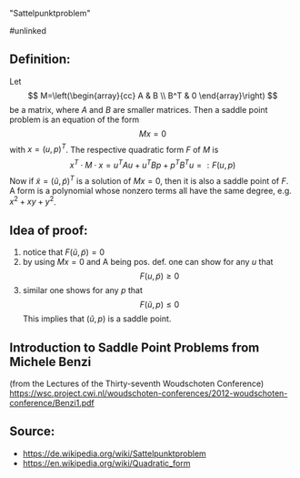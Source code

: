 "Sattelpunktproblem"

#unlinked 


## Definition:
Let
$$
M=\left(\begin{array}{cc}
A & B \\
B^T & 0
\end{array}\right)
$$
be a matrix, where $A$ and $B$ are smaller matrices. Then a saddle point problem is an equation of the form
$$Mx=0$$
with $x=(u,p)^T$. The respective quadratic form $F$ of $M$ is
$$x^T\cdot M \cdot x = u^TAu+u^TBp+p^TB^Tu =: F(u,p)$$
Now if $\tilde x=(\tilde u,\tilde p)^T$ is a solution of $Mx=0$, then it is also a saddle point of $F$.
A form is a polynomial whose nonzero terms all have the same degree, e.g. $x^2+xy+y^2$.


## Idea of proof:
1. notice that $F(\tilde u, \tilde p) = 0$
2. by using $Mx=0$ and A being pos. def. one can show for any $u$ that
$$F(u,\tilde p) \geq 0$$
3. similar one shows for any $p$ that   $$F(\tilde u, p) \leq 0$$This implies that $(\tilde u, p)$ is a saddle point.



## Introduction to Saddle Point Problems from Michele Benzi 
(from the Lectures of the Thirty-seventh Woudschoten Conference)
https://wsc.project.cwi.nl/woudschoten-conferences/2012-woudschoten-conference/Benzi1.pdf


## Source:
- https://de.wikipedia.org/wiki/Sattelpunktproblem
- https://en.wikipedia.org/wiki/Quadratic_form